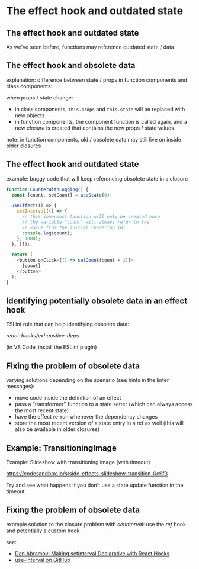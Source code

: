 # The effect hook and outdated state

## The effect hook and outdated state

As we've seen before, functions may reference outdated state / data

## The effect hook and obsolete data

explanation: difference between state / props in function components and class components:

when props / state change:

- in class components, `this.props` and `this.state` will be replaced with new objects
- in function components, the component function is called again, and a new _closure_ is created that contains the new props / state values

note: in function components, old / obsolete data may still live on inside older closures

## The effect hook and outdated state

example: buggy code that will keep referencing obsolete state in a closure

```js
function CounterWithLogging() {
  const [count, setCount] = useState(0);

  useEffect(() => {
    setInterval(() => {
      // this innermost function will only be created once
      // the variable "count" will always refer to the
      // value from the initial rendering (0)
      console.log(count);
    }, 1000);
  }, []);

  return (
    <button onClick={() => setCount(count + 1)}>
      {count}
    </button>
  );
}
```

## Identifying potentially obsolete data in an effect hook

ESLint rule that can help identifying obsolete data:

_react-hooks/exhaustive-deps_

(in VS Code, install the ESLint plugin)

## Fixing the problem of obsolete data

varying solutions depending on the scenario (see hints in the linter messages):

- move code inside the definition of an effect
- pass a "transformer" function to a state setter (which can always access the most recent state)
- have the effect re-run whenever the dependency changes
- store the most recent version of a state entry in a ref as well (this will also be available in older closures)

## Example: TransitioningImage

Example: Slideshow with transitioning image (with timeout)

<https://codesandbox.io/s/side-effects-slideshow-transition-0c9f3>

Try and see what happens if you don't use a state update function in the timeout

## Fixing the problem of obsolete data

example solution to the closure problem with _setInterval_: use the _ref_ hook and potentially a custom hook

see:

- [Dan Abramov: Making setInterval Declarative with React Hooks](https://overreacted.io/making-setinterval-declarative-with-react-hooks/)
- [use-interval on GitHub](https://github.com/donavon/use-interval)
